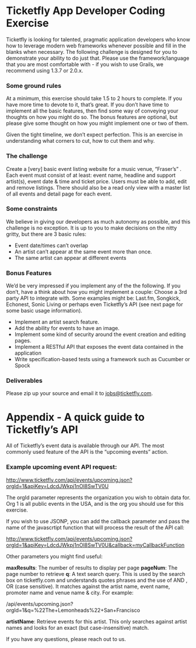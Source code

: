 Ticketfly App Developer Coding Exercise
===========================================

Ticketfly is looking for talented, pragmatic application developers who know how to  leverage modern web frameworks whenever possible and fill in the blanks when necessary. The following challenge is designed for you to demonstrate your ability to do just that. Please use the framework/language that you are most comfortable with - if you wish to use Grails, we recommend using 1.3.7 or 2.0.x.

### Some ground rules
At a minimum, this exercise should take 1.5 to 2 hours to complete. If you have more time to devote to it, that’s great. If you don’t have time to implement all the basic features, then find some way of conveying your thoughts on how you might do so. The bonus features are optional, but please give some thought on how you might implement one or two of them.

Given the tight timeline, we don’t expect perfection. This is an exercise in understanding what corners to cut, how to cut them and why.

### The challenge
Create a [very] basic event listing website for a music venue, “Fraser’s” . Each event must consist of at least: event name, headline and support artist(s), event date & time and ticket price. Users must be able to add, edit and remove listings. There should also be a read only view with a master list of all events and detail page for each event.

### Some constraints
We believe in giving our developers as much autonomy as possible, and this challenge is no exception. It is up to you to make decisions on the nitty gritty, but there are 3 basic rules:

* Event date/times can’t overlap
* An artist can’t appear at the same event more than once.
* The same artist can appear at different events

### Bonus Features
We’d be very impressed if you implement any of the the following. If you don’t, have a think about how you might implement a couple:
Choose a 3rd party API to integrate with. Some examples might be: Last.fm, Songkick, Echonest, Sonic Living or perhaps even Ticketfly’s API (see next page for some basic usage information).

* Implement an artist search feature.
* Add the ability for events to have an image.
* Implement some kind of security around the event creation and editing pages.
* Implement a RESTful API that exposes the event data contained in the application
* Write specification-based tests using a framework such as Cucumber or Spock

### Deliverables
Please zip up your source and email it to jobs@ticketfly.com.

Appendix - A quick guide to Ticketfly’s API
===========================================

All of Ticketfly’s event data is available through our API. The most commonly used feature of the API is the “upcoming events” action. 

### Example upcoming event API request:

http://www.ticketfly.com/api/events/upcoming.json?orgId=1&apiKey=LdcdJWkpj1nOl8SwTV0U

The orgId parameter represents the organization you wish to obtain data for. Org 1 is all public events in the USA, and is the org you should use for this exercise.

If you wish to use JSONP, you can add the callback parameter and pass the name of the javascrtipt function that will process the result of the API call:

http://www.ticketfly.com/api/events/upcoming.json?orgId=1&apiKey=LdcdJWkpj1nOl8SwTV0U&callback=myCallbackFunction

Other parameters you might find useful:

**maxResults**: The number of results to display per page
**pageNum**: The page number to retrieve
**q**: A text search query. This is used by the search box on ticketfly.com and understands quotes phrases and the use of AND , OR (case sensitive). It matches against the artist name, event name, promoter name and venue name & city. For example:

/api/events/upcoming.json?orgId=1&q=%22The+Lemonheads%22+San+Francisco

**artistName**: Retrieve events for this artist. This only searches against artist names and looks for an exact (but case-insensitive) match.

If you have any questions, please reach out to us.
